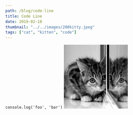 ```yaml
---
path: /blog/code-line
title: Code Line
date: 2019-02-18
thumbnail: "../../images/200kitty.jpeg"
tags: ["cat", "kitten", "code"]
---
```


`console.log('foo', 'bar')`
![sweet kittie](../../images/200kitty.jpeg)
